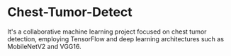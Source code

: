 # Chest-Tumor-Detect
It's a collaborative machine learning project focused on chest tumor detection, employing TensorFlow and deep learning architectures such as MobileNetV2 and VGG16.
